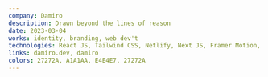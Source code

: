 ```yaml
---
company: Damiro
description: Drawn beyond the lines of reason
date: 2023-03-04
works: identity, branding, web dev't
technologies: React JS, Tailwind CSS, Netlify, Next JS, Framer Motion, NPM, Node JS
links: damiro.dev, damiro
colors: 27272A, A1A1AA, E4E4E7, 27272A
---
```

